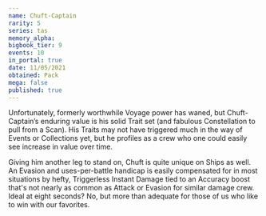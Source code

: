 ```yaml
---
name: Chuft-Captain
rarity: 5
series: tas
memory_alpha:
bigbook_tier: 9
events: 10
in_portal: true
date: 11/05/2021
obtained: Pack
mega: false
published: true
---
```


Unfortunately, formerly worthwhile Voyage power has waned, but Chuft-Captain’s enduring value is his solid Trait set (and fabulous Constellation to pull from a Scan).  His Traits may not have triggered much in the way of Events or Collections yet, but he profiles as a crew who one could easily see increase in value over time.

Giving him another leg to stand on, Chuft is quite unique on Ships as well. An Evasion and uses-per-battle handicap is easily compensated for in most situations by hefty, Triggerless Instant Damage tied to an Accuracy boost that's not nearly as common as Attack or Evasion for similar damage crew. Ideal at eight seconds? No, but more than adequate for those of us who like to win with our favorites.
